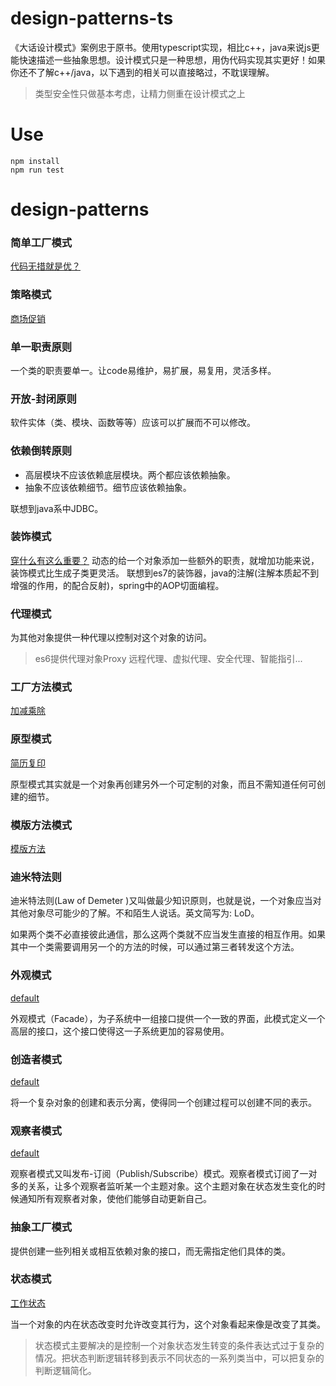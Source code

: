 # design-patterns-ts
《大话设计模式》案例忠于原书。使用typescript实现，相比c++，java来说js更能快速描述一些抽象思想。设计模式只是一种思想，用伪代码实现其实更好！如果你还不了解c++/java，以下遇到的相关可以直接略过，不耽误理解。

> 类型安全性只做基本考虑，让精力侧重在设计模式之上

# Use
```
npm install
npm run test
```
# design-patterns
### 简单工厂模式
[代码无措就是优？](./src/factory.ts)

### 策略模式
[商场促销](./src/strategy.ts)

### 单一职责原则
一个类的职责要单一。让code易维护，易扩展，易复用，灵活多样。

### 开放-封闭原则
软件实体（类、模块、函数等等）应该可以扩展而不可以修改。
### 依赖倒转原则
- 高层模块不应该依赖底层模块。两个都应该依赖抽象。
- 抽象不应该依赖细节。细节应该依赖抽象。

联想到java系中JDBC。

### 装饰模式
[穿什么有这么重要？](./src/decorator.ts)
动态的给一个对象添加一些额外的职责，就增加功能来说，装饰模式比生成子类更灵活。
联想到es7的装饰器，java的注解(注解本质起不到增强的作用，的配合反射)，spring中的AOP切面编程。

### 代理模式

为其他对象提供一种代理以控制对这个对象的访问。
> es6提供代理对象Proxy
> 远程代理、虚拟代理、安全代理、智能指引...

### 工厂方法模式

[加减乘除](./src/factoryMethod.ts)
### 原型模式

[简历复印](./src/prototype.ts)

原型模式其实就是一个对象再创建另外一个可定制的对象，而且不需知道任何可创建的细节。

### 模版方法模式

[模版方法](./src/templateMethod.ts)

### 迪米特法则

迪米特法则(Law of Demeter )又叫做最少知识原则，也就是说，一个对象应当对其他对象尽可能少的了解。不和陌生人说话。英文简写为: LoD。

如果两个类不必直接彼此通信，那么这两个类就不应当发生直接的相互作用。如果其中一个类需要调用另一个的方法的时候，可以通过第三者转发这个方法。

### 外观模式

[default](./src/facade.ts)

外观模式（Facade），为子系统中一组接口提供一个一致的界面，此模式定义一个高层的接口，这个接口使得这一子系统更加的容易使用。

### 创造者模式

[default](./src/builder.ts)

将一个复杂对象的创建和表示分离，使得同一个创建过程可以创建不同的表示。

### 观察者模式

[default](./src/observer.ts)

观察者模式又叫发布-订阅（Publish/Subscribe）模式。观察者模式订阅了一对多的关系，让多个观察者监听某一个主题对象。这个主题对象在状态发生变化的时候通知所有观察者对象，使他们能够自动更新自己。

### 抽象工厂模式

提供创建一些列相关或相互依赖对象的接口，而无需指定他们具体的类。

### 状态模式

[工作状态](./src/state.ts)

当一个对象的内在状态改变时允许改变其行为，这个对象看起来像是改变了其类。

> 状态模式主要解决的是控制一个对象状态发生转变的条件表达式过于复杂的情况。把状态判断逻辑转移到表示不同状态的一系列类当中，可以把复杂的判断逻辑简化。
